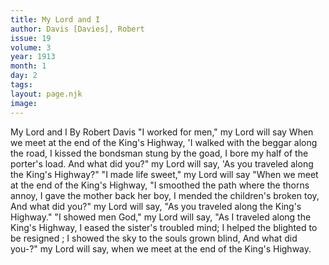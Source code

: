 ```yaml
---
title: My Lord and I
author: Davis [Davies], Robert
issue: 19
volume: 3
year: 1913
month: 1
day: 2
tags:
layout: page.njk
image:
---
```

My Lord and I      By Robert Davis       "I worked for men," my Lord will say When we meet at the end of the King's Highway,   'I walked with the beggar along the road, I kissed the bondsman stung by the goad,   I bore my half of the porter's load. And what did you?" my Lord will say,   'As you traveled along the King's Highway?"   "I made life sweet," my Lord will say   "When we meet at the end of the King's Highway, "I smoothed the path where the thorns annoy,   I gave the mother back her boy,    I mended the children's broken toy,   And what did you?" my Lord will say,   "As you traveled along the King's Highway."   "I showed men God," my Lord will say, "As I traveled along the King's Highway,   I eased the sister's troubled mind; I helped the blighted to be resigned ;   I showed the sky to the souls grown blind, And what did you-?" my Lord will say,   when we meet at the end of the King's Highway.



